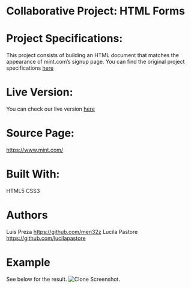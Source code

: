 # Collaborative Project: HTML Forms

# Project Specifications:
This project consists of building an HTML document that matches the appearance of mint.com’s signup page.
You can find the original project specifications [here](https://www.theodinproject.com/courses/html5-and-css3/lessons/html-forms)

# Live Version:
You can check our live version [here](https://raw.githack.com/men32z/sing-up-form/first-version/index.html)

# Source Page:
https://www.mint.com/

# Built With:
HTML5
CSS3

# Authors
Luis Preza https://github.com/men32z
Lucila Pastore https://github.com/lucilapastore

# Example
See below for the result.
![Clone Screenshot](https://i.imgur.com/HnsNNgl.png).
